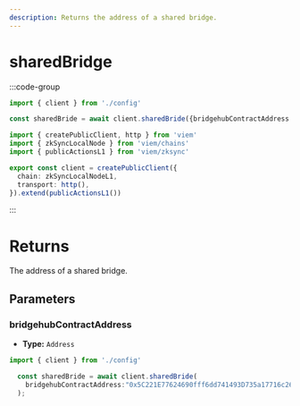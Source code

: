 ```yaml
---
description: Returns the address of a shared bridge.
---
```


# sharedBridge

:::code-group
```ts [example.ts]
import { client } from './config'

const sharedBride = await client.sharedBride({bridgehubContractAddress:"0x5C221E77624690fff6dd741493D735a17716c26B"});
```

```ts [config.ts]
import { createPublicClient, http } from 'viem'
import { zkSyncLocalNode } from 'viem/chains'
import { publicActionsL1 } from 'viem/zksync'

export const client = createPublicClient({
  chain: zkSyncLocalNodeL1,
  transport: http(),
}).extend(publicActionsL1())

```
:::

# Returns

The address of a shared bridge.

## Parameters

### bridgehubContractAddress

- **Type:** `Address`

```ts [example.ts]
import { client } from './config'

  const sharedBride = await client.sharedBride(
    bridgehubContractAddress:"0x5C221E77624690fff6dd741493D735a17716c26B" //[!code focus]
  );
```